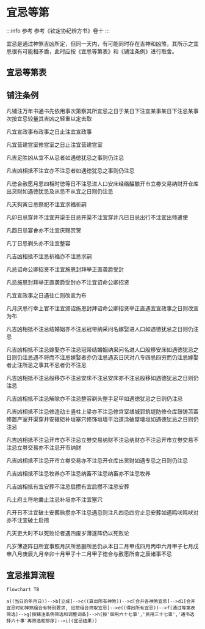
# 宜忌等第

:::info 参考
参考《钦定协纪辨方书》卷十
:::

宜忌是通过神煞吉凶所定，但同一天内，有可能同时存在吉神和凶煞，其所示之宜忌很有可能相矛盾，此时应按《宜忌等第表》和《铺注条例》进行取舍。

## 宜忌等第表

<GodGoodBadLevel />

## 铺注条例

凡铺注万年书通书先依用事次第察其所宜忌之日于某日下注宜某事某日下注忌某事次按宜忌较量其吉凶之轻重以定去取

凡宜宣政事布政事之日止注宜宣政事

凡宜营建宫室修宫室之日止注宜营建宫室

凡吉足胜凶从宜不从忌者如遇徳犹忌之事则仍注忌

凡吉凶相抵不注宜亦不注忌者如遇徳犹忌之事则仍注忌

凡徳合赦愿月恩四相时徳等日不注忌进人口安床经络醖酿开市立劵交易纳财开仓库出货财如遇徳犹忌及从忌不从宜之日则仍注忌

凡天狗寅日忌祭祀不注宜求福祈嗣

凡卯日忌穿井不注宜开渠壬日忌开渠不注宜穿井凡巳日忌出行不注宜出师遣使

凡酉日忌宴㑹亦不注宜庆赐赏贺

凡丁日忌剃头亦不注宜整容

凡吉凶相抵不注忌祈福亦不注忌求嗣

凡忌诏命公卿招贤不注宜施恩封拜举正直袭爵受封

凡忌施恩封拜举正直袭爵受封亦不注宜诏命公卿招贤

凡宜宣政事之日遇往亡则改宣为布

凡月厌忌行幸上官不注宜颁诏施恩封拜诏命公卿招贤举正直遇宜宣政事之日则改宣为布

凡吉凶相抵不注忌结婚姻亦不注忌冠带纳采问名嫁娶进人口如遇徳犹忌之日则仍注忌

凡吉凶相抵不注忌嫁娶亦不注忌冠带结婚姻纳采问名进人口般移安床如遇徳犹忌之日则仍注忌遇不将而不注忌嫁娶者亦仍注忌遇亥日厌对八专四忌四穷而仍注忌嫁娶者止注所忌之事其不忌者仍不注忌

凡吉凶相抵不注忌般移亦不注忌安床不注忌安床亦不注忌般移如遇徳犹忌之日则仍注忌

凡吉凶相抵不注忌解除亦不注忌整容剃头整手足甲如遇徳犹忌之日则仍注忌

凡吉凶相抵不注忌修造动土竖柱上梁亦不注忌修宫室缮城郭筑堤防修仓库鼓铸苫葢修置产室开渠穿井安碓硙补垣塞穴修饰垣墙平治道涂破屋壊垣如遇徳犹忌之日则仍注忌

凡吉凶相抵不注忌开市亦不注忌立劵交易纳财不注忌纳财亦不注忌开市立劵交易不注忌立劵交易亦不注忌开市纳财

凡吉凶相抵不注忌开市立劵交易亦不注忌开仓库出货财如遇专忌之日则仍注忌

凡吉凶相抵不注忌牧养亦不注忌纳畜不注忌纳畜亦不注忌牧养

凡吉凶相抵有宜安葬不注忌启攒有宜启攒不注忌安葬

凡土府土符地囊止注忌补垣亦不注宜塞穴

凡开日不注宜破土安葬启攒亦不注忌遇忌则注凡四忌四穷止忌安葬如遇鸣吠鸣吠对亦不注宜破土启攒

凡天吏大时不以死败论者遇四废岁薄逐阵仍以死败论

凡岁薄逐阵日所宜事照月厌所忌删所忌仍从本日二月甲戌四月丙申六月甲子七月戊申八月庚辰九月辛卯十月甲子十二月甲子徳合与赦愿所㑹之辰诸事不忌

## 宜忌推算流程

```mermaid
flowchart TB

a((当日的年月日))-->b[立成]-->c((算出所有神煞))-->d[合并各神煞宜忌]-->d1[合并宜忌时如神煞组合有特别要求, 应按组合筛取宜忌]-->e((得出所有宜忌))-->f[通过等第表筛选]-->g[按铺注条例筛选和调整词条]-->h[按'御用六十七事','民用三十七事','通书选择六十事'再筛选和排序]-->i((宜忌结果))
```
